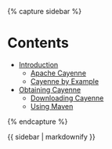 {% capture sidebar %}

# Contents

* [Introduction](index.html)
  * [Apache Cayenne](index.html#cayenne)
  * [Cayenne by Example](index.html#cbe)
* [Obtaining Cayenne](obtaining-cayenne.html)
  * [Downloading Cayenne](obtaining-cayenne.html#downloading)
  * [Using Maven](obtaining-cayenne.html#maven)

{% endcapture %}

{{ sidebar | markdownify }}
